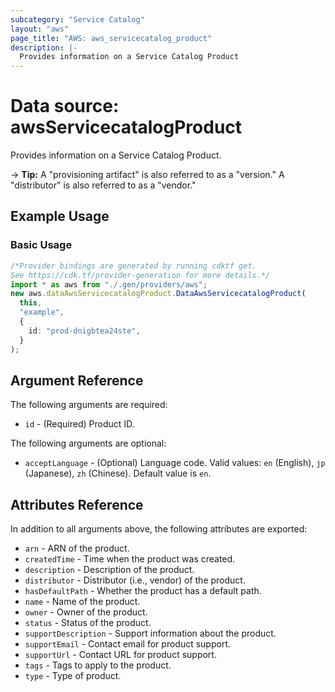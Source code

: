 ```yaml
---
subcategory: "Service Catalog"
layout: "aws"
page_title: "AWS: aws_servicecatalog_product"
description: |-
  Provides information on a Service Catalog Product
---
```


# Data source: awsServicecatalogProduct

Provides information on a Service Catalog Product.

\-> **Tip:** A "provisioning artifact" is also referred to as a "version." A "distributor" is also referred to as a "vendor."

## Example Usage

### Basic Usage

```typescript
/*Provider bindings are generated by running cdktf get.
See https://cdk.tf/provider-generation for more details.*/
import * as aws from "./.gen/providers/aws";
new aws.dataAwsServicecatalogProduct.DataAwsServicecatalogProduct(
  this,
  "example",
  {
    id: "prod-dnigbtea24ste",
  }
);

```

## Argument Reference

The following arguments are required:

* `id` - (Required) Product ID.

The following arguments are optional:

* `acceptLanguage` - (Optional) Language code. Valid values: `en` (English), `jp` (Japanese), `zh` (Chinese). Default value is `en`.

## Attributes Reference

In addition to all arguments above, the following attributes are exported:

* `arn` - ARN of the product.
* `createdTime` - Time when the product was created.
* `description` - Description of the product.
* `distributor` - Distributor (i.e., vendor) of the product.
* `hasDefaultPath` - Whether the product has a default path.
* `name` - Name of the product.
* `owner` - Owner of the product.
* `status` - Status of the product.
* `supportDescription` - Support information about the product.
* `supportEmail` - Contact email for product support.
* `supportUrl` - Contact URL for product support.
* `tags` - Tags to apply to the product.
* `type` - Type of product.
